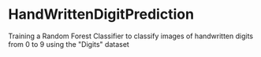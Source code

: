 # HandWrittenDigitPrediction
Training a Random Forest Classifier to classify images of handwritten digits from 0 to 9 using the "Digits" dataset 
